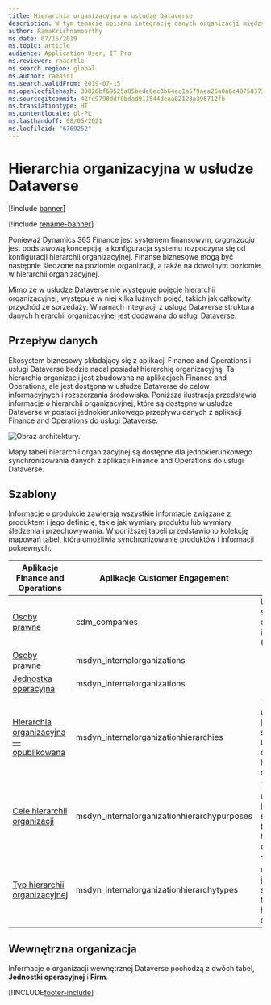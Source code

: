 ```yaml
---
title: Hierarchia organizacyjna w usłudze Dataverse
description: W tym temacie opisano integrację danych organizacji między aplikacjami Finance and Operations i Dataverse.
author: RamaKrishnamoorthy
ms.date: 07/15/2019
ms.topic: article
audience: Application User, IT Pro
ms.reviewer: rhaertle
ms.search.region: global
ms.author: ramasri
ms.search.validFrom: 2019-07-15
ms.openlocfilehash: 30826bf69525a85bede6ec0b64ec1a579aea26a0a6c487583739ad3fcb787a28
ms.sourcegitcommit: 42fe9790ddf0bdad911544deaa82123a396712fb
ms.translationtype: HT
ms.contentlocale: pl-PL
ms.lasthandoff: 08/05/2021
ms.locfileid: "6769252"
---
```

# <a name="organization-hierarchy-in-dataverse"></a>Hierarchia organizacyjna w usłudze Dataverse

[!include [banner](../../includes/banner.md)]

[!include [rename-banner](~/includes/cc-data-platform-banner.md)]

Ponieważ Dynamics 365 Finance jest systemem finansowym, *organizacja* jest podstawową koncepcją, a konfiguracja systemu rozpoczyna się od konfiguracji hierarchii organizacyjnej. Finanse biznesowe mogą być następnie śledzone na poziomie organizacji, a także na dowolnym poziomie w hierarchii organizacyjnej.

Mimo że w usłudze Dataverse nie występuje pojęcie hierarchii organizacyjnej, występuje w niej kilka luźnych pojęć, takich jak całkowity przychód ze sprzedaży. W ramach integracji z usługą Dataverse struktura danych hierarchii organizacyjnej jest dodawana do usługi Dataverse.

## <a name="data-flow"></a>Przepływ danych

Ekosystem biznesowy składający się z aplikacji Finance and Operations i usługi Dataverse będzie nadal posiadał hierarchię organizacyjną. Ta hierarchia organizacji jest zbudowana na aplikacjach Finance and Operations, ale jest dostępna w usłudze Dataverse do celów informacyjnych i rozszerzania środowiska. Poniższa ilustracja przedstawia informacje o hierarchii organizacyjnej, które są dostępne w usłudze Dataverse w postaci jednokierunkowego przepływu danych z aplikacji Finance and Operations do usługi Dataverse.

![Obraz architektury.](media/dual-write-data-flow.png)

Mapy tabeli hierarchii organizacyjnej są dostępne dla jednokierunkowego synchronizowania danych z aplikacji Finance and Operations do usługi Dataverse.

## <a name="templates"></a>Szablony

Informacje o produkcie zawierają wszystkie informacje związane z produktem i jego definicję, takie jak wymiary produktu lub wymiary śledzenia i przechowywania. W poniższej tabeli przedstawiono kolekcję mapowań tabel, która umożliwia synchronizowanie produktów i informacji pokrewnych.

Aplikacje Finance and Operations | Aplikacje Customer Engagement     | opis
-----------------------|--------------------------------|---
[Osoby prawne](mapping-reference.md#102) | cdm_companies | Umożliwia synchronizację dwukierunkową informacji firmy (firmy).
[Osoby prawne](mapping-reference.md#142) | msdyn_internalorganizations |
[Jednostka operacyjna](mapping-reference.md#143) | msdyn_internalorganizations |
[Hierarchia organizacyjna — opublikowana](mapping-reference.md#139) | msdyn_internalorganizationhierarchies | Ten szablon umożliwia jednokierunkową synchronizację tabeli opublikowanej hierarchii organizacyjnej.
[Cele hierarchii organizacji](mapping-reference.md#140) | msdyn_internalorganizationhierarchypurposes | Ten szablon umożliwia jednokierunkową synchronizację tabeli celu hierarchii organizacyjnej.
[Typ hierarchii organizacyjnej](mapping-reference.md#141) | msdyn_internalorganizationhierarchytypes | Ten szablon umożliwia jednokierunkową synchronizację tabeli typu hierarchii organizacyjnej.

## <a name="internal-organization"></a>Wewnętrzna organizacja

Informacje o organizacji wewnętrznej Dataverse pochodzą z dwóch tabel, **Jednostki operacyjnej** i **Firm**.

[!INCLUDE[footer-include](../../../../includes/footer-banner.md)]
